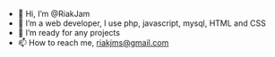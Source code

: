 - 👋 Hi, I’m @RiakJam
- 👀 I’m a web developer, I use php, javascript, mysql, HTML and CSS
- 💞️ I’m ready for any projects
- 📫 How to reach me, riakjms@gmail.com

<!---
RiakJam/RiakJam is a ✨ special ✨ repository because its `README.md` (this file) appears on your GitHub profile.
You can click the Preview link to take a look at your changes.
--->
